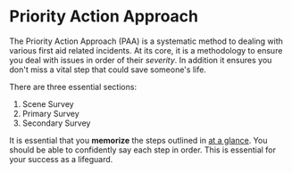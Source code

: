 # Priority Action Approach

The Priority Action Approach (PAA) is a systematic method to dealing with various first aid related incidents. At its core, it is a methodology to ensure you deal with issues in order of their *severity*. In addition it ensures you don't miss a vital step that could save someone's life. 

There are three essential sections:

1. Scene Survey
2. Primary Survey
3. Secondary Survey

It is essential that you **memorize** the steps outlined in [at a glance](at-a-glance). You should be able to confidently say each step in order. This is essential for your success as a lifeguard.